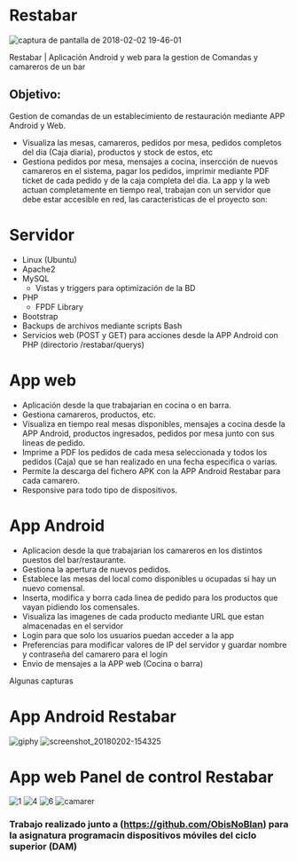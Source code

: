 # Restabar
![captura de pantalla de 2018-02-02 19-46-01](https://user-images.githubusercontent.com/8844134/35749408-bf729aae-0851-11e8-9cd3-a4fae4c4375c.png)

Restabar | Aplicación Android y web para la gestion de Comandas y camareros de un bar
## Objetivo:
Gestion de comandas de un establecimiento de restauración mediante APP Android y Web.
* Visualiza las mesas, camareros, pedidos por mesa, pedidos completos del dia (Caja diaria), productos y stock de estos, etc
* Gestiona pedidos por mesa, mensajes a cocina, insercción de nuevos camareros en el sistema, pagar los pedidos, imprimir mediante PDF ticket de cada pedido y de la caja completa del dia.
La app y la web actuan completamente en tiempo real, trabajan con un servidor que debe estar accesible en red, las caracteristicas de el proyecto son:

# Servidor
* Linux (Ubuntu)
* Apache2
* MySQL
  * Vistas y triggers para optimización de la BD
* PHP
  * FPDF Library
* Bootstrap
* Backups de archivos mediante scripts Bash
* Servicios web (POST y GET) para acciones desde la APP Android con PHP (directorio /restabar/querys)

# App web
* Aplicación desde la que trabajarian en cocina o en barra.
* Gestiona camareros, productos, etc.
* Visualiza en tiempo real mesas disponibles, mensajes a cocina desde la APP Android, productos ingresados, pedidos por mesa junto con sus lineas de pedido.
* Imprime a PDF los pedidos de cada mesa seleccionada y todos los pedidos (Caja) que se han realizado en una fecha especifica o varias.
* Permite la descarga del fichero APK con la APP Android Restabar para cada camarero.
* Responsive para todo tipo de dispositivos.

# App Android
* Aplicacion desde la que trabajarian los camareros en los distintos puestos del bar/restaurante.
* Gestiona la apertura de nuevos pedidos.
* Establece las mesas del local como disponibles u ocupadas si hay un nuevo comensal.
* Inserta, modifica y borra cada linea de pedido para los productos que vayan pidiendo los comensales.
* Visualiza las imagenes de cada producto mediante URL que estan almacenadas en el servidor
* Login para que solo los usuarios puedan acceder a la app
* Preferencias para modificar valores de IP del servidor y guardar nombre y contraseña del camarero para el login
* Envio de mensajes a la APP web (Cocina o barra)


Algunas capturas
# App Android Restabar
![giphy](https://user-images.githubusercontent.com/8844134/35748045-ecc3b4ac-084c-11e8-8c13-42de0236d7a0.gif) ![screenshot_20180202-154325](https://user-images.githubusercontent.com/8844134/35748161-5633b5e0-084d-11e8-90af-15181b620b8d.png)

# App web Panel de control Restabar
![1](https://user-images.githubusercontent.com/8844134/35748227-8958b484-084d-11e8-8d0a-260ca0faf375.png)
![4](https://user-images.githubusercontent.com/8844134/35748422-49c1c21a-084e-11e8-826e-bf6143705cb9.png)
![6](https://user-images.githubusercontent.com/8844134/35748545-a98d766c-084e-11e8-99c6-f4f1c9ce474f.png)
![camarer](https://user-images.githubusercontent.com/8844134/35748969-37ff226e-0850-11e8-9528-bd5702869015.png)


### Trabajo realizado junto a (https://github.com/ObisNoBlan) para la asignatura programacin dispositivos móviles del ciclo superior (DAM)
